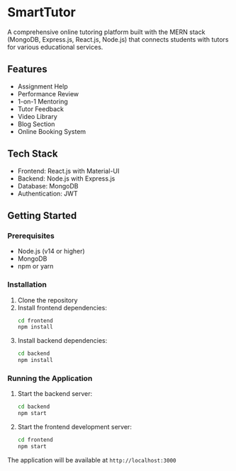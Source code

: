 # SmartTutor

A comprehensive online tutoring platform built with the MERN stack (MongoDB, Express.js, React.js, Node.js) that connects students with tutors for various educational services.

## Features

- Assignment Help
- Performance Review
- 1-on-1 Mentoring
- Tutor Feedback
- Video Library
- Blog Section
- Online Booking System

## Tech Stack

- Frontend: React.js with Material-UI
- Backend: Node.js with Express.js
- Database: MongoDB
- Authentication: JWT

## Getting Started

### Prerequisites

- Node.js (v14 or higher)
- MongoDB
- npm or yarn

### Installation

1. Clone the repository
2. Install frontend dependencies:
   ```bash
   cd frontend
   npm install
   ```
3. Install backend dependencies:
   ```bash
   cd backend  
   npm install
   ```

### Running the Application

1. Start the backend server:
   ```bash
   cd backend
   npm start
   ```

2. Start the frontend development server:
   ```bash
   cd frontend
   npm start
   ```

The application will be available at `http://localhost:3000`